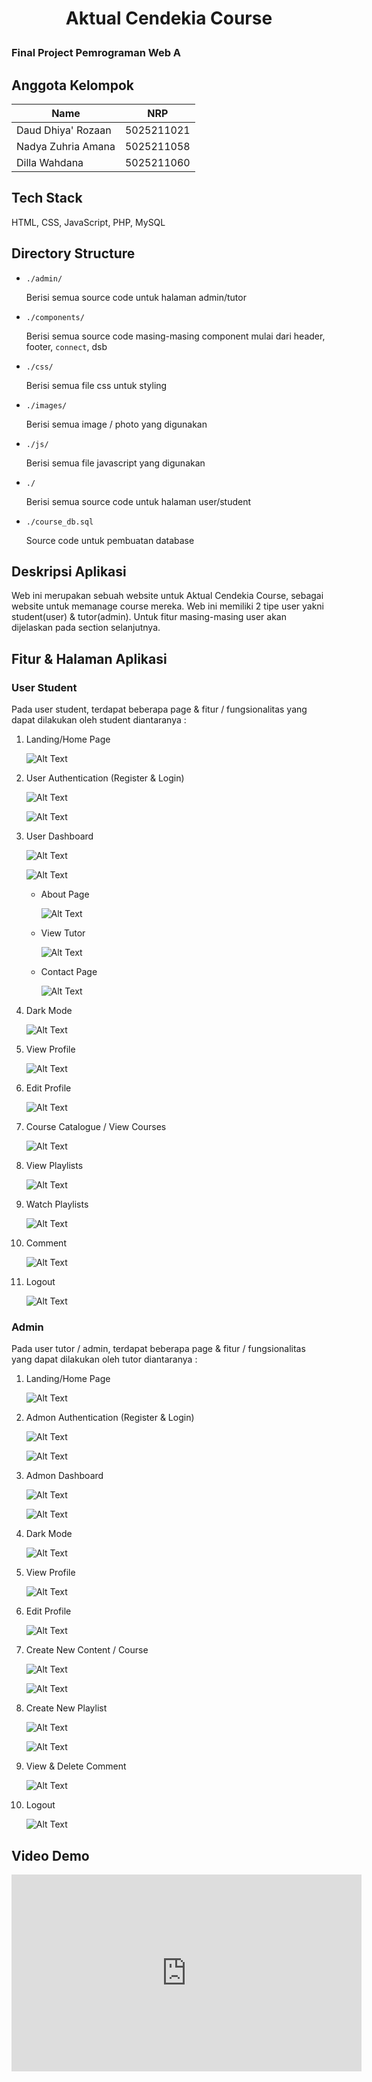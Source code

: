 # <div align="center"><p>Aktual Cendekia Course</p></div>

### Final Project Pemrograman Web A

## Anggota Kelompok

| Name               | NRP        |
| ------------------ | ---------- |
| Daud Dhiya' Rozaan | 5025211021 |
| Nadya Zuhria Amana | 5025211058 |
| Dilla Wahdana      | 5025211060 |

## Tech Stack

HTML, CSS, JavaScript, PHP, MySQL

## Directory Structure

- `./admin/`

  Berisi semua source code untuk halaman admin/tutor

- `./components/`

  Berisi semua source code masing-masing component mulai dari header, footer, `connect`, dsb

- `./css/`

  Berisi semua file css untuk styling

- `./images/`

  Berisi semua image / photo yang digunakan

- `./js/`

  Berisi semua file javascript yang digunakan

- `./`

  Berisi semua source code untuk halaman user/student

- `./course_db.sql`

  Source code untuk pembuatan database

## Deskripsi Aplikasi

Web ini merupakan sebuah website untuk Aktual Cendekia Course, sebagai website untuk memanage course mereka. Web ini memiliki 2 tipe user yakni student(user) & tutor(admin). Untuk fitur masing-masing user akan dijelaskan pada section selanjutnya.

## Fitur & Halaman Aplikasi

### User Student

Pada user student, terdapat beberapa page & fitur / fungsionalitas yang dapat dilakukan oleh student diantaranya :

1. Landing/Home Page

   ![Alt Text](images/documentation/praLogin-us.png)

2. User Authentication (Register & Login)

   ![Alt Text](images/documentation/regis-user.png)

   ![Alt Text](images/documentation/login.png)

3. User Dashboard

   ![Alt Text](images/documentation/dashUser.png)

   ![Alt Text](images/documentation/dashUser2.png)

   - About Page

     ![Alt Text](images/documentation/aboutUser.png)

   - View Tutor

     ![Alt Text](images/documentation/tutorUser.png)

   - Contact Page

     ![Alt Text](images/documentation/contactUser.png)

4. Dark Mode

   ![Alt Text](images/documentation/darkMode-us.png)

5. View Profile

   ![Alt Text](images/documentation/viewProf-us.png)

6. Edit Profile

   ![Alt Text](images/documentation/updateProf-us.png)

7. Course Catalogue / View Courses

   ![Alt Text](images/documentation/courseUser.png)

8. View Playlists

   ![Alt Text](images/documentation/viewPlay.png)

9. Watch Playlists

   ![Alt Text](images/documentation/watchCourse.png)

10. Comment

    ![Alt Text](images/documentation/commentUser.png)

11. Logout

    ![Alt Text](images/documentation/logOut-ad.png)

### Admin

Pada user tutor / admin, terdapat beberapa page & fitur / fungsionalitas yang dapat dilakukan oleh tutor diantaranya :

1. Landing/Home Page

   ![Alt Text](images/documentation/profileAd.png)

2. Admon Authentication (Register & Login)

   ![Alt Text](images/documentation/regis-ad.png)

   ![Alt Text](images/documentation/login.png)

3. Admon Dashboard

   ![Alt Text](images/documentation/dashadmin.png)

   ![Alt Text](images/documentation/dashadmin2.png)

4. Dark Mode

   ![Alt Text](images/documentation/darkMode-ad.png)

5. View Profile

   ![Alt Text](images/documentation/profileAd.png)

6. Edit Profile

   ![Alt Text](images/documentation/updateProf-ad.png)

7. Create New Content / Course

   ![Alt Text](images/documentation/contentAd.png)

   ![Alt Text](images/documentation/form-AddCont.png)

8. Create New Playlist

   ![Alt Text](images/documentation/playlist-ad.png)

   ![Alt Text](images/documentation/form-AddPlay.png)

9. View & Delete Comment

   ![Alt Text](images/documentation/commendAd.png)

10. Logout

    ![Alt Text](images/documentation/logOut-ad.png)

## Video Demo

<iframe 
  width="560" 
  height="315"
  src="https://youtu.be/gsUncNZ4RV8" 
  frameborder="0" 
  allow="accelerometer; autoplay; encrypted-media; gyroscope; picture-in-picture" 
  allowfullscreen>
</iframe>

